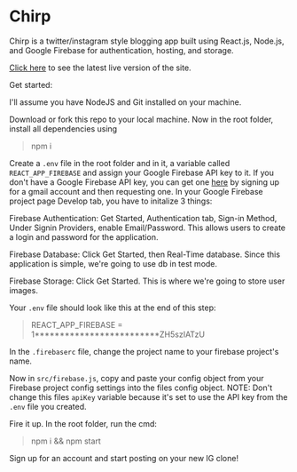 ﻿# Chirp
Chirp is a twitter/instagram style blogging app built using React.js, Node.js, and Google Firebase for authentication, hosting, and storage.

[Click here](https://chirper-a4c7e.firebaseapp.com/) to see the latest live version of the site.

Get started: 

I'll assume you have NodeJS and Git installed on your machine.

Download or fork this repo to your local machine. Now in the root folder, install all dependencies using 
> npm i


Create a ```.env``` file in the root folder and in it, a variable called ```REACT_APP_FIREBASE``` and assign your Google Firebase API key to it. 
If you don't have a Google Firebase API key, you can get one [here](https://firebase.google.com/docs/web/setup) by signing up for a gmail account and then requesting one. 
In your Google Firebase project page Develop tab, you have to initalize 3 things: 

Firebase Authentication: Get Started, Authentication tab, Sign-in Method, Under Signin Providers, enable Email/Password. This allows users to create a login and password for the application.

Firebase Database: Click Get Started, then Real-Time database. Since this application is simple, we're going to use db in test mode.

Firebase Storage: Click Get Started. This is where we're going to store user images. 

Your ```.env``` file should look like this at the end of this step:
> REACT_APP_FIREBASE = 1*************************ZH5szIATzU

In the ```.firebaserc``` file, change the project name to your firebase project's name. 

Now in ```src/firebase.js```, copy and paste your config object from your Firebase project config settings into the files config object. NOTE: Don't change this files ```apiKey``` variable because it's set to use the API key from the ```.env``` file you created. 

Fire it up. In the root folder, run the cmd:
> npm i && npm start 

Sign up for an account and start posting on your new IG clone! 